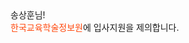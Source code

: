 <td align="center" style="font-family: Malgun Gothic, sans-serif; letter-spacing: -0.075em; padding: 3.333% 0 0.77% 0; font-size: 17px; line-height: 25px; font-weight: bold; color: #333333;">송상훈님!<br>
									<span style="color: #FF460A;">한국교육학술정보원</span>에 입사지원을 제의합니다.</td>
